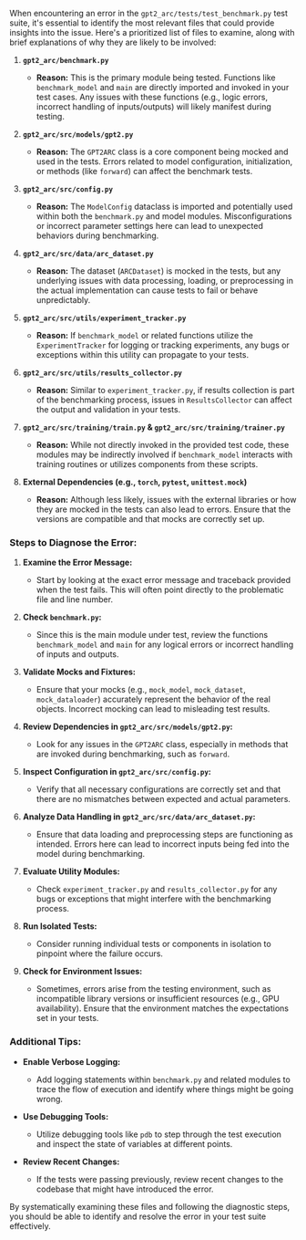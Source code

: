 
When encountering an error in the `gpt2_arc/tests/test_benchmark.py` test suite, it's essential to identify the most relevant files that could provide insights into the issue. Here's a prioritized list of files to examine, along with brief explanations of why they are likely to be involved:

1. **`gpt2_arc/benchmark.py`**
   - **Reason:** This is the primary module being tested. Functions like `benchmark_model` and `main` are directly imported and invoked in your test cases. Any issues with these functions (e.g., logic errors, incorrect handling of inputs/outputs) will likely manifest during testing.
   
2. **`gpt2_arc/src/models/gpt2.py`**
   - **Reason:** The `GPT2ARC` class is a core component being mocked and used in the tests. Errors related to model configuration, initialization, or methods (like `forward`) can affect the benchmark tests.
   
3. **`gpt2_arc/src/config.py`**
   - **Reason:** The `ModelConfig` dataclass is imported and potentially used within both the `benchmark.py` and model modules. Misconfigurations or incorrect parameter settings here can lead to unexpected behaviors during benchmarking.
   
4. **`gpt2_arc/src/data/arc_dataset.py`**
   - **Reason:** The dataset (`ARCDataset`) is mocked in the tests, but any underlying issues with data processing, loading, or preprocessing in the actual implementation can cause tests to fail or behave unpredictably.
   
5. **`gpt2_arc/src/utils/experiment_tracker.py`**
   - **Reason:** If `benchmark_model` or related functions utilize the `ExperimentTracker` for logging or tracking experiments, any bugs or exceptions within this utility can propagate to your tests.
   
6. **`gpt2_arc/src/utils/results_collector.py`**
   - **Reason:** Similar to `experiment_tracker.py`, if results collection is part of the benchmarking process, issues in `ResultsCollector` can affect the output and validation in your tests.
   
7. **`gpt2_arc/src/training/train.py` & `gpt2_arc/src/training/trainer.py`**
   - **Reason:** While not directly invoked in the provided test code, these modules may be indirectly involved if `benchmark_model` interacts with training routines or utilizes components from these scripts.
   
8. **External Dependencies (e.g., `torch`, `pytest`, `unittest.mock`)**
   - **Reason:** Although less likely, issues with the external libraries or how they are mocked in the tests can also lead to errors. Ensure that the versions are compatible and that mocks are correctly set up.

### Steps to Diagnose the Error:

1. **Examine the Error Message:**
   - Start by looking at the exact error message and traceback provided when the test fails. This will often point directly to the problematic file and line number.

2. **Check `benchmark.py`:**
   - Since this is the main module under test, review the functions `benchmark_model` and `main` for any logical errors or incorrect handling of inputs and outputs.

3. **Validate Mocks and Fixtures:**
   - Ensure that your mocks (e.g., `mock_model`, `mock_dataset`, `mock_dataloader`) accurately represent the behavior of the real objects. Incorrect mocking can lead to misleading test results.

4. **Review Dependencies in `gpt2_arc/src/models/gpt2.py`:**
   - Look for any issues in the `GPT2ARC` class, especially in methods that are invoked during benchmarking, such as `forward`.

5. **Inspect Configuration in `gpt2_arc/src/config.py`:**
   - Verify that all necessary configurations are correctly set and that there are no mismatches between expected and actual parameters.

6. **Analyze Data Handling in `gpt2_arc/src/data/arc_dataset.py`:**
   - Ensure that data loading and preprocessing steps are functioning as intended. Errors here can lead to incorrect inputs being fed into the model during benchmarking.

7. **Evaluate Utility Modules:**
   - Check `experiment_tracker.py` and `results_collector.py` for any bugs or exceptions that might interfere with the benchmarking process.

8. **Run Isolated Tests:**
   - Consider running individual tests or components in isolation to pinpoint where the failure occurs.

9. **Check for Environment Issues:**
   - Sometimes, errors arise from the testing environment, such as incompatible library versions or insufficient resources (e.g., GPU availability). Ensure that the environment matches the expectations set in your tests.

### Additional Tips:

- **Enable Verbose Logging:**
  - Add logging statements within `benchmark.py` and related modules to trace the flow of execution and identify where things might be going wrong.

- **Use Debugging Tools:**
  - Utilize debugging tools like `pdb` to step through the test execution and inspect the state of variables at different points.

- **Review Recent Changes:**
  - If the tests were passing previously, review recent changes to the codebase that might have introduced the error.

By systematically examining these files and following the diagnostic steps, you should be able to identify and resolve the error in your test suite effectively.